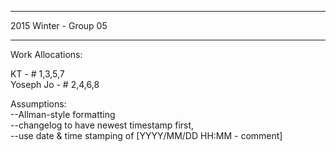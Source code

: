 **********************
2015 Winter - Group 05
**********************

Work Allocations: 

KT - # 1,3,5,7 <Br />
Yoseph Jo - # 2,4,6,8

Assumptions: <br />
--Allman-style formatting<br />
--changelog to have newest timestamp first, <br />
--use date & time stamping of [YYYY/MM/DD HH:MM - comment]
